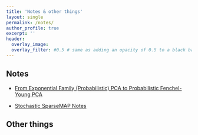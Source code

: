 ```yaml
---
title: 'Notes & other things'
layout: single
permalink: /notes/
author_profile: true
excerpt: ''
header:
  overlay_image: 
  overlay_filter: #0.5 # same as adding an opacity of 0.5 to a black background
---
```


## Notes

- [From Exponential Family (Probabilistic) PCA to Probabilistic Fenchel-Young PCA](https://peithous.github.io/folder/expfam_pca_2.pdf) 

- [Stochastic SparseMAP Notes](https://peithous.github.io/folder/mixed_spectra_notes.pdf) 

## Other things